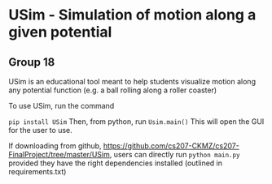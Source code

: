 # USim - Simulation of motion along a given potential
## Group 18

USim is an educational tool meant to help students visualize motion along any potential function (e.g. a ball rolling along a roller coaster)

To use USim, run the command

```pip install USim```
Then, from python, run 
```Usim.main()```
This will open the GUI for the user to use.

If downloading from github, https://github.com/cs207-CKMZ/cs207-FinalProject/tree/master/USim, users can directly run 
```python main.py```
provided they have the right dependencies installed (outlined in requirements.txt)